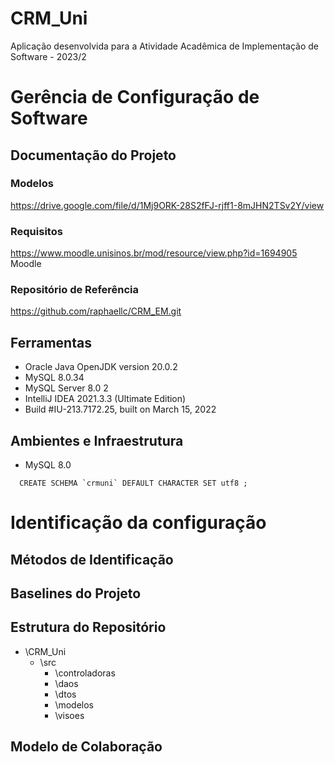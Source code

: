 # CRM_Uni
Aplicação desenvolvida para a Atividade Acadêmica de Implementação de Software - 2023/2
# Gerência de Configuração de Software
## Documentação do Projeto
### Modelos
https://drive.google.com/file/d/1Mj9ORK-28S2fFJ-rjff1-8mJHN2TSv2Y/view
### Requisitos
https://www.moodle.unisinos.br/mod/resource/view.php?id=1694905
Moodle
### Repositório de Referência
https://github.com/raphaellc/CRM_EM.git
## Ferramentas
- Oracle Java OpenJDK version 20.0.2
- MySQL 8.0.34
- MySQL Server 8.0 2
- IntelliJ IDEA 2021.3.3 (Ultimate Edition)
- Build #IU-213.7172.25, built on March 15, 2022
## Ambientes e Infraestrutura
- MySQL 8.0
```
  CREATE SCHEMA `crmuni` DEFAULT CHARACTER SET utf8 ;
```
# Identificação da configuração
## Métodos de Identificação 
## Baselines do Projeto
## Estrutura do Repositório
- \CRM_Uni
  - \src
      - \controladoras
      - \daos
      - \dtos
      - \modelos
      - \visoes
## Modelo de Colaboração
    
